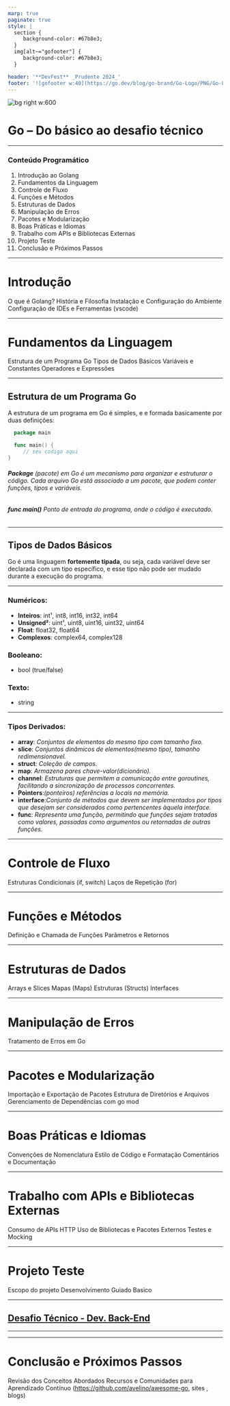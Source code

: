 ```yaml
---
marp: true
paginate: true
style: |
  section {
     background-color: #67b8e3;
  }
  img[alt~="gofooter"] {
     background-color: #67b8e3;
  }

header: '**DevFest** _Prudente 2024_'
footer: '![gofooter w:40](https://go.dev/blog/go-brand/Go-Logo/PNG/Go-Logo_White.png)'
---
```


<!-- _paginate: skip -->
![bg right w:600](https://raw.githubusercontent.com/egonelbre/gophers/63b1f5a9f334f9e23735c6e09ac003479ffe5df5/vector/adventure/hiking.svg)

# Go – Do básico ao desafio técnico

---
   
   ### Conteúdo Programático 

   1) Introdução ao Golang
   2) Fundamentos da Linguagem
   3) Controle de Fluxo
   4) Funções e Métodos
   5) Estruturas de Dados
   6) Manipulação de Erros
   7) Pacotes e Modularização
   8) Boas Práticas e Idiomas
   9) Trabalho com APIs e Bibliotecas Externas
   10) Projeto Teste
   11) Conclusão e Próximos Passos
   
---
<!-- header: '**DevFest** _Prudente 2024_ <br> **Introdução** '-->

# Introdução


O que é Golang?
História e Filosofia
Instalação e Configuração do Ambiente
Configuração de IDEs e Ferramentas (vscode)

---
<!-- header: '**DevFest** _Prudente 2024_ <br> **Fundamentos da Linguagem** '-->

# Fundamentos da Linguagem 


Estrutura de um Programa Go
Tipos de Dados Básicos
Variáveis e Constantes
Operadores e Expressões

---
## Estrutura de um Programa Go
 A estrutura de um programa em Go é simples, e e formada basicamente por duas definições:
 ```go
   package main

   func main() {
      // seu codigo aqui
}
 ```
   ###### **Package** (pacote) em Go é um mecanismo para organizar e estruturar o código. Cada arquivo Go está associado a um pacote, que podem conter funções, tipos e variáveis.
   ###### **func main()** Ponto de entrada do programa, onde o código é executado.
---
## Tipos de Dados Básicos
Go é uma linguagem **fortemente tipada**, ou seja, cada variável deve ser declarada com um tipo específico, e esse tipo não pode ser mudado durante a execução do programa.

---
### Numéricos:
   -  **Inteiros**: int¹, int8, int16, int32, int64
   -  **Unsigned²**: uint¹, uint8, uint16, uint32, uint64
   -  **Float**: float32, float64
   -  **Complexos**: complex64, complex128
### Booleano: 
   -  bool (true/false)
### Texto:
   -  string

<!-- _footer: ![gofooter w:40](https://go.dev/blog/go-brand/Go-Logo/PNG/Go-Logo_White.png) _1- O tipo **int** e **uint** sem definição de tamanho assume a quantidade de bits da arquitetura do sistema (32 ou 64) </br> &nbsp;&nbsp;&nbsp;&nbsp;&nbsp;&nbsp;&nbsp;&nbsp;&nbsp; 2- Sem sinal, isso indica que o tipo de dado representa apenas números não negativos._ -->
---
### Tipos Derivados:
   - **array**: _Conjuntos de elementos do mesmo tipo com tamanho fixo._
   - **slice**: _Conjuntos dinâmicos de elementos(mesmo tipo), tamanho redimensionavel._
   - **struct**: _Coleção de campos._
   - **map**: _Armazena pares chave-valor(dicionário)._
   - **channel**: _Estruturas que permitem a comunicação entre goroutines, facilitando a sincronização de processos concorrentes._
   - **Pointers**:_(ponteiros) referências a locais na memória._
   - **interface**:_Conjunto de métodos que devem ser implementados por tipos que desejam ser considerados como pertencentes àquela interface._
   - **func**: _Representa uma função, permitindo que funções sejam tratadas como valores, passadas como argumentos ou retornadas de outras funções._
---
<!-- header: '**DevFest** _Prudente 2024_ <br> **Controle de Fluxo** '-->

# Controle de Fluxo 

Estruturas Condicionais (if, switch)
Laços de Repetição (for)

---
<!-- header: '**DevFest** _Prudente 2024_ <br> **Funções e Métodos** '-->

# Funções e Métodos 

   Definição e Chamada de Funções
   Parâmetros e Retornos

---
<!-- header: '**DevFest** _Prudente 2024_ <br> **Estruturas de Dados** '-->

# Estruturas de Dados 

   Arrays e Slices
   Mapas (Maps)
   Estruturas (Structs)
   Interfaces

---
<!-- header: '**DevFest** _Prudente 2024_ <br> **Manipulação de Erros** '-->

# Manipulação de Erros

   Tratamento de Erros em Go

---
<!-- header: '**DevFest** _Prudente 2024_ <br> **Pacotes e Modularização** '-->

# Pacotes e Modularização 

   Importação e Exportação de Pacotes
   Estrutura de Diretórios e Arquivos
   Gerenciamento de Dependências com go mod

---
<!-- header: '**DevFest** _Prudente 2024_ <br> **Boas Práticas e Idiomas** '-->

# Boas Práticas e Idiomas 

   Convenções de Nomenclatura
   Estilo de Código e Formatação
   Comentários e Documentação

---
<!-- header: '**DevFest** _Prudente 2024_ <br> **Trabalho com APIs e Bibliotecas Externas** '-->

# Trabalho com APIs e Bibliotecas Externas 

   Consumo de APIs HTTP
   Uso de Bibliotecas e Pacotes Externos
   Testes e Mocking

--- 
<!-- header: '**DevFest** _Prudente 2024_ <br> **Projeto Teste** '-->

# Projeto Teste 

   Escopo do projeto
   Desenvolvimento Guiado Basico

--- 

## [Desafio Técnico - Dev. Back-End](./Projeto%20Teste/desafio-backend.md)

---

---
<!-- header: '**DevFest** _Prudente 2024_ <br> **Conclusão e Próximos Passos** '-->

# Conclusão e Próximos Passos

   Revisão dos Conceitos Abordados
   Recursos e Comunidades para Aprendizado Contínuo (https://github.com/avelino/awesome-go, sites , blogs)
